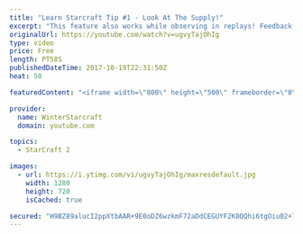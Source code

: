 ```yaml
---
title: "Learn Starcraft Tip #1 - Look At The Supply!"
excerpt: "This feature also works while observing in replays! Feedback and tip suggestions are appreciated :)"
originalUrl: https://youtube.com/watch?v=ugvyTajOhIg
type: video
price: Free
length: PT58S
publishedDateTime: 2017-10-19T22:31:50Z
heat: 50

featuredContent: "<iframe width=\"800\" height=\"500\" frameborder=\"0\" src=\"https://www.youtube.com/embed/ugvyTajOhIg\" allow=\"accelerometer; autoplay; encrypted-media; gyroscope; picture-in-picture\" allowfullscreen></iframe>"

provider:
  name: WinterStarcraft
  domain: youtube.com

topics:
  - StarCraft 2

images:
  - url: https://i.ytimg.com/vi/ugvyTajOhIg/maxresdefault.jpg
    width: 1280
    height: 720
    isCached: true

secured: "H9BZ89alucI2ppXtbAAR+9E0oDZ6wzkmF72aDdCEGUYF2K8QQhi6tgOiu02+7312ZstbLce5dxBfwlajeHOuI2p5G175lYMNCxYtZX45htMmlz/dd/b3l1qLkpA24rIoKXBXvZf+8hWdbjNHeq9UR+VlK5Z9quNVGPNANf9BFpisFcmHkXq38hmTmzktuJIAOA3aC4RSdVw2yKP1ObL34cRUIvbSRTFKggVLq4Kppxj9bk68MS3L4ZaBtd/cuWdHPIRnfUGWo7GAJzg1jV5rHdHpZMcqxhvOLAcQc51pRjAId+DHl1n4hPlCTm6f/hX2Tbc0xNFhN+pBi8naALG5Ei0zKFpSPfJgw6RsNb5ehCFSImnIR+zUGMXddpWVRNL+KIxniaIbHIg45EQqA9Pn8haTvdaBZwO7bZBqC3KZtgc=;WSl6EjG3itaphVOkmYzg4w=="
---
```


